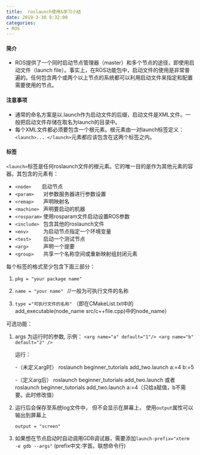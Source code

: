 ```yaml
---
title:  roslaunch使用&学习小结
date: 2019-3-30 9:32:00
categories:
- ROS
---
```


#### 简介
- ROS提供了一个同时启动节点管理器（master）和多个节点的途径，即使用启动文件（launch file）。事实上，在ROS功能包中，启动文件的使用是非常普遍的。任何包含两个或两个以上节点的系统都可以利用启动文件来指定和配置需要使用的节点。

#### 注意事项
- 通常的命名方案是以.launch作为启动文件的后缀，启动文件是XML文件。一般把启动文件存储在取名为launch的目录中。
- 每个XML文件都必须要包含一个根元素。根元素由一对launch标签定义：```<launch>... </launch>```元素都应该包含在这两个标签之内。

#### 标签
```<launch>```标签是任何roslaunch文件的根元素。它的唯一目的是作为其他元素的容器。其包含的元素有：

- ```<node>    ```启动节点 
- ```<param>   ``` 对参数服务器进行参数设置 
- ```<remap>   ``` 声明映射名 
- ```<machine> ``` 声明要启动的机器 
- ```<rosparam>```  使用rosparam文件启动设置ROS参数 
- ```<include> ``` 包含其他的roslaunch文件 
- ```<env>     ``` 为启动节点指定一个环境变量 
- ```<test>    ``` 启动一个测试节点 
- ```<arg>     ``` 声明一个提要 
- ```<group>   ``` 共享一个名称空间或重新映射组封闭元素

每个标签的格式至少包含下面三部分： 
1. ```pkg = "your package name"```
2. ```name = "your name" ```    //一般为可执行文件的名称 

3. ```type ="可执行文件的名称"```   （即在CMakeList.txt中的add_executable(node_name src/c++file.cpp)中的node_name） 

可选功能：

1. args 为运行时的参数, 示例： ```<arg name="a" default="1"/> <arg name="b" default="2" />```

    运行：
    
    -（未定义arg时） roslaunch beginner_tutorials add_two.launch a:=4 b:=5 

    -（定义arg后） roslaunch beginner_tutorials add_two.launch 或者roslaunch beginner_tutorials add_two.launch a:=4（只给a赋值，b不需要。此时修改值）

2. 运行后会保存至系统log文件中， 但不会显示在屏幕上， 使用```output```属性可以输出到屏幕上

    ```output = "screen"```
3. 如果想在节点启动时自动调用GDB调试器，需要添加```launch-prefix="xterm -e gdb --args"```  (prefix中文:字首。联想命令行)

